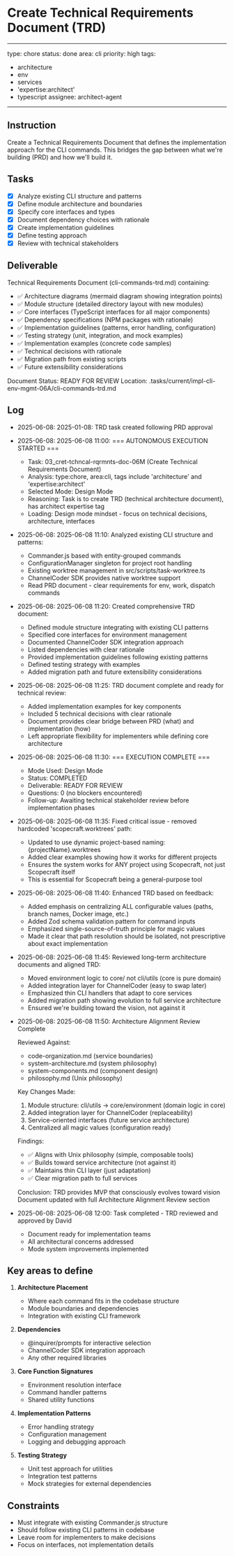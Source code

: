# Create Technical Requirements Document (TRD)

---
type: chore
status: done
area: cli
priority: high
tags:
  - architecture
  - env
  - services
  - 'expertise:architect'
  - typescript
assignee: architect-agent
---


## Instruction
Create a Technical Requirements Document that defines the implementation approach for the CLI commands. This bridges the gap between what we're building (PRD) and how we'll build it.

## Tasks
- [x] Analyze existing CLI structure and patterns
- [x] Define module architecture and boundaries
- [x] Specify core interfaces and types
- [x] Document dependency choices with rationale
- [x] Create implementation guidelines
- [x] Define testing approach
- [x] Review with technical stakeholders

## Deliverable
Technical Requirements Document (cli-commands-trd.md) containing:
- ✅ Architecture diagrams (mermaid diagram showing integration points)
- ✅ Module structure (detailed directory layout with new modules)
- ✅ Core interfaces (TypeScript interfaces for all major components)
- ✅ Dependency specifications (NPM packages with rationale)
- ✅ Implementation guidelines (patterns, error handling, configuration)
- ✅ Testing strategy (unit, integration, and mock examples)
- ✅ Implementation examples (concrete code samples)
- ✅ Technical decisions with rationale
- ✅ Migration path from existing scripts
- ✅ Future extensibility considerations

Document Status: READY FOR REVIEW
Location: .tasks/current/impl-cli-env-mgmt-06A/cli-commands-trd.md

## Log
- 2025-06-08: 2025-01-08: TRD task created following PRD approval
- 2025-06-08: 2025-06-08 11:00: === AUTONOMOUS EXECUTION STARTED ===
  - Task: 03_cret-tchncal-rqrmnts-doc-06M (Create Technical Requirements Document)
  - Analysis: type:chore, area:cli, tags include 'architecture' and 'expertise:architect'
  - Selected Mode: Design Mode
  - Reasoning: Task is to create TRD (technical architecture document), has architect expertise tag
  - Loading: Design mode mindset - focus on technical decisions, architecture, interfaces
- 2025-06-08: 2025-06-08 11:10: Analyzed existing CLI structure and patterns:
  - Commander.js based with entity-grouped commands
  - ConfigurationManager singleton for project root handling
  - Existing worktree management in src/scripts/task-worktree.ts
  - ChannelCoder SDK provides native worktree support
  - Read PRD document - clear requirements for env, work, dispatch commands
- 2025-06-08: 2025-06-08 11:20: Created comprehensive TRD document:
  - Defined module structure integrating with existing CLI patterns
  - Specified core interfaces for environment management
  - Documented ChannelCoder SDK integration approach
  - Listed dependencies with clear rationale
  - Provided implementation guidelines following existing patterns
  - Defined testing strategy with examples
  - Added migration path and future extensibility considerations
- 2025-06-08: 2025-06-08 11:25: TRD document complete and ready for technical review:
  - Added implementation examples for key components
  - Included 5 technical decisions with clear rationale
  - Document provides clear bridge between PRD (what) and implementation (how)
  - Left appropriate flexibility for implementers while defining core architecture
- 2025-06-08: 2025-06-08 11:30: === EXECUTION COMPLETE ===
  - Mode Used: Design Mode
  - Status: COMPLETED
  - Deliverable: READY FOR REVIEW
  - Questions: 0 (no blockers encountered)
  - Follow-up: Awaiting technical stakeholder review before implementation phases
- 2025-06-08: 2025-06-08 11:35: Fixed critical issue - removed hardcoded 'scopecraft.worktrees' path:
  - Updated to use dynamic project-based naming: {projectName}.worktrees
  - Added clear examples showing how it works for different projects
  - Ensures the system works for ANY project using Scopecraft, not just Scopecraft itself
  - This is essential for Scopecraft being a general-purpose tool
- 2025-06-08: 2025-06-08 11:40: Enhanced TRD based on feedback:
  - Added emphasis on centralizing ALL configurable values (paths, branch names, Docker image, etc.)
  - Added Zod schema validation pattern for command inputs
  - Emphasized single-source-of-truth principle for magic values
  - Made it clear that path resolution should be isolated, not prescriptive about exact implementation
- 2025-06-08: 2025-06-08 11:45: Reviewed long-term architecture documents and aligned TRD:
  - Moved environment logic to core/ not cli/utils (core is pure domain)
  - Added integration layer for ChannelCoder (easy to swap later)
  - Emphasized thin CLI handlers that adapt to core services
  - Added migration path showing evolution to full service architecture
  - Ensured we're building toward the vision, not against it
- 2025-06-08: 2025-06-08 11:50: Architecture Alignment Review Complete

  Reviewed Against:
  - code-organization.md (service boundaries)
  - system-architecture.md (system philosophy)
  - system-components.md (component design)
  - philosophy.md (Unix philosophy)

  Key Changes Made:
  1. Module structure: cli/utils → core/environment (domain logic in core)
  2. Added integration layer for ChannelCoder (replaceability)
  3. Service-oriented interfaces (future service architecture)
  4. Centralized all magic values (configuration ready)

  Findings:
  - ✅ Aligns with Unix philosophy (simple, composable tools)
  - ✅ Builds toward service architecture (not against it)
  - ✅ Maintains thin CLI layer (just adaptation)
  - ✅ Clear migration path to full services

  Conclusion: TRD provides MVP that consciously evolves toward vision
  Document updated with full Architecture Alignment Review section
- 2025-06-08: 2025-06-08 12:00: Task completed - TRD reviewed and approved by David
  - Document ready for implementation teams
  - All architectural concerns addressed
  - Mode system improvements implemented

## Key areas to define
1. **Architecture Placement**
   - Where each command fits in the codebase structure
   - Module boundaries and dependencies
   - Integration with existing CLI framework

2. **Dependencies**
   - @inquirer/prompts for interactive selection
   - ChannelCoder SDK integration approach
   - Any other required libraries

3. **Core Function Signatures**
   - Environment resolution interface
   - Command handler patterns
   - Shared utility functions

4. **Implementation Patterns**
   - Error handling strategy
   - Configuration management
   - Logging and debugging approach

5. **Testing Strategy**
   - Unit test approach for utilities
   - Integration test patterns
   - Mock strategies for external dependencies

## Constraints
- Must integrate with existing Commander.js structure
- Should follow existing CLI patterns in codebase
- Leave room for implementers to make decisions
- Focus on interfaces, not implementation details
